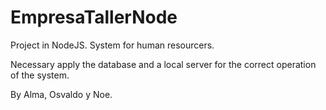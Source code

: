 # EmpresaTallerNode
Project in NodeJS. System for human resourcers.

Necessary apply the database and a local server for the correct operation of the system.

By Alma, Osvaldo y Noe.
